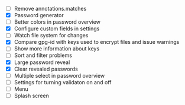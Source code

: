 - [ ] Remove annotations.matches
- [x] Password generator
- [ ] Better colors in password overview
- [x] Configure custom fields in settings
- [ ] Watch file system for changes
- [x] Compare gpg-id with keys used to encrypt files and issue warnings
- [ ] Show more information about keys
- [ ] Sort and filter problems
- [x] Large password reveal
- [x] Clear revealed passwords
- [ ] Multiple select in password overview
- [ ] Settings for turning validaton on and off
- [ ] Menu
- [ ] Splash screen
